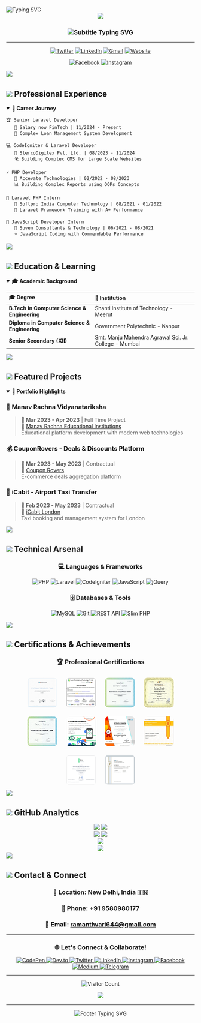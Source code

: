 # <div align="center">
  <img src="https://readme-typing-svg.herokuapp.com?font=Fira+Code&size=35&duration=3000&pause=1000&color=00D9FF&center=true&vCenter=true&width=600&height=70&lines=Hi+%F0%9F%91%8B%2C+I'm+Raman+Tiwari;Senior+Laravel+Developer;Full+Stack+PHP+Expert;    Problem+Solver+%26+Code+Architect" alt="Typing SVG" />
</div>

<div align="center">
  <img src="https://capsule-render.vercel.app/api?type=waving&color=gradient&customColorList=6,11,20&height=180&section=header&text=Welcome%20to%20my%20Profile!&fontSize=42&fontColor=fff&animation=twinkling&fontAlignY=32"/>
</div>

<div align="center">
  <h3>
    <img src="https://readme-typing-svg.herokuapp.com?font=Righteous&size=25&duration=3000&pause=1000&color=F75C7E&center=true&vCenter=true&width=600&lines=Motivated+Software+Engineer;Building+Complex+Systems;Creating+Digital+Solutions;Pursuing+Excellence+in+Code" alt="Subtitle Typing SVG" />
  </h3>
</div>

---

<div align="center">
  
  [![Twitter](https://img.shields.io/badge/-@_Techeduworld-1DA1F2?style=for-the-badge&logo=twitter&logoColor=white&labelColor=1DA1F2)](https://twitter.com/_Techeduworld)
  [![LinkedIn](https://img.shields.io/badge/-Raman%20Tiwari-0077B5?style=for-the-badge&logo=linkedin&logoColor=white&labelColor=0077B5)](https://www.linkedin.com/in/raman-tiwari/)
  [![Gmail](https://img.shields.io/badge/-ramantiwari644@gmail.com-D14836?style=for-the-badge&logo=gmail&logoColor=white&labelColor=D14836)](mailto:ramantiwari644@gmail.com)
  [![Website](https://img.shields.io/badge/-techeduworld.com-FF6B6B?style=for-the-badge&logo=google-chrome&logoColor=white&labelColor=FF6B6B)](https://techeduworld.com/)
  
  [![Facebook](https://img.shields.io/badge/-Raman%20Tiwari-1877F2?style=for-the-badge&logo=facebook&logoColor=white&labelColor=1877F2)](https://www.facebook.com/raman.tiwari.96742)
  [![Instagram](https://img.shields.io/badge/-@revatiraman.tiwari-E4405F?style=for-the-badge&logo=instagram&logoColor=white&labelColor=E4405F)](https://www.instagram.com/revatiraman.tiwari/)

</div>

<img src="https://user-images.githubusercontent.com/73097560/115834477-dbab4500-a447-11eb-908a-139a6edaec5c.gif">

## <img src="https://media2.giphy.com/media/QssGEmpkyEOhBCb7e1/giphy.gif?cid=ecf05e47a0n3gi1bfqntqmob8g9aid1oyj2wr3ds3mg700bl&rid=giphy.gif" width="32"> **Professional Experience**

<details open>
<summary><b>🚀 Career Journey</b></summary>

```
🏆 Senior Laravel Developer
   📍 Salary now FinTech | 11/2024 - Present
   🔧 Complex Loan Management System Development
   
💻 CodeIgniter & Laravel Developer  
   📍 StercoDigitex Pvt. Ltd. | 08/2023 - 11/2024
   🛠️ Building Complex CMS for Large Scale Websites
   
⚡ PHP Developer
   📍 Accevate Technologies | 02/2022 - 08/2023  
   📊 Building Complex Reports using OOPs Concepts
   
🌱 Laravel PHP Intern
   📍 Softpro India Computer Technology | 08/2021 - 01/2022
   🎯 Laravel Framework Training with A+ Performance
   
🔰 JavaScript Developer Intern
   📍 Suven Consultants & Technology | 06/2021 - 08/2021
   ⭐ JavaScript Coding with Commendable Performance
```

</details>

<img src="https://user-images.githubusercontent.com/73097560/115834477-dbab4500-a447-11eb-908a-139a6edaec5c.gif">

## <img src="https://media.giphy.com/media/WUlplcMpOCEmTGBtBW/giphy.gif" width="32"> **Education & Learning**

<details open>
<summary><b>🎓 Academic Background</b></summary>

| 🎓 **Degree** | 🏫 **Institution**
|:---|:---|
| **B.Tech in Computer Science & Engineering** | Shanti Institute of Technology - Meerut
| **Diploma in Computer Science & Engineering** | Government Polytechnic - Kanpur
| **Senior Secondary (XII)** | Smt. Manju Mahendra Agrawal Sci. Jr. College - Mumbai

</details>

<img src="https://user-images.githubusercontent.com/73097560/115834477-dbab4500-a447-11eb-908a-139a6edaec5c.gif">

## <img src="https://media.giphy.com/media/iY8CRBdQXODJSCERIr/giphy.gif" width="32"> **Featured Projects**

<details open>
<summary><b>🌟 Portfolio Highlights</b></summary>

### 🎯 **Manav Rachna Vidyanatariksha**
> **📅 Mar 2023 - Apr 2023** | Full Time Project  
> 🔗 [Manav Rachna Educational Institutions](https://manavrachna.edu.in/)  
> Educational platform development with modern web technologies

### 💰 **CouponRovers - Deals & Discounts Platform**  
> **📅 Mar 2023 - May 2023** | Contractual  
> 🔗 [Coupon Rovers](https://www.couponrovers.com/)  
> E-commerce deals aggregation platform

### 🚖 **iCabit - Airport Taxi Transfer**
> **📅 Feb 2023 - May 2023** | Contractual  
> 🔗 [iCabit London](https://www.icabit.com/)  
> Taxi booking and management system for London

</details>

<img src="https://user-images.githubusercontent.com/73097560/115834477-dbab4500-a447-11eb-908a-139a6edaec5c.gif">

## <img src="https://media.giphy.com/media/j2pOGeGYKe2xCCKwfi/giphy.gif" width="32"> **Technical Arsenal**

<div align="center">

### **💻 Languages & Frameworks**
![PHP](https://img.shields.io/badge/PHP-777BB4?style=for-the-badge&logo=php&logoColor=white)
![Laravel](https://img.shields.io/badge/Laravel-FF2D20?style=for-the-badge&logo=laravel&logoColor=white)
![CodeIgniter](https://img.shields.io/badge/CodeIgniter-EF4223?style=for-the-badge&logo=codeigniter&logoColor=white)
![JavaScript](https://img.shields.io/badge/JavaScript-F7DF1E?style=for-the-badge&logo=javascript&logoColor=black)
![jQuery](https://img.shields.io/badge/jQuery-0769AD?style=for-the-badge&logo=jquery&logoColor=white)

### **🗄️ Databases & Tools**
![MySQL](https://img.shields.io/badge/MySQL-4479A1?style=for-the-badge&logo=mysql&logoColor=white)
![Git](https://img.shields.io/badge/Git-F05032?style=for-the-badge&logo=git&logoColor=white)
![REST API](https://img.shields.io/badge/REST_API-02569B?style=for-the-badge&logo=rest&logoColor=white)
![Slim PHP](https://img.shields.io/badge/Slim_PHP-74a045?style=for-the-badge&logo=php&logoColor=white)

</div>

<img src="https://user-images.githubusercontent.com/73097560/115834477-dbab4500-a447-11eb-908a-139a6edaec5c.gif">

## <img src="https://media.giphy.com/media/QaMcXSekUWx7aogAUr/giphy.gif" width="32"> **Certifications & Achievements**

<div align="center">
  
### 🏆 **Professional Certifications**

<img src="https://github.com/rramantiwari/rramantiwari/blob/main/7.jpg" height="80px" width="80px" style="border-radius: 10px; margin: 10px;">
<img src="https://github.com/rramantiwari/rramantiwari/blob/main/17.jpg" height="80px" width="80px" style="border-radius: 10px; margin: 10px;">
<img src="https://github.com/rramantiwari/rramantiwari/blob/main/18.png" height="80px" width="80px" style="border-radius: 10px; margin: 10px;">
<img src="https://github.com/rramantiwari/rramantiwari/blob/main/php.jpg" height="80px" width="80px" style="border-radius: 10px; margin: 10px;">
<img src="https://github.com/rramantiwari/rramantiwari/blob/main/aab.png" height="80px" width="80px" style="border-radius: 10px; margin: 10px;">

<img src="https://github.com/rramantiwari/rramantiwari/blob/main/Android.png" height="80px" width="80px" style="border-radius: 10px; margin: 10px;">
<img src="https://github.com/rramantiwari/rramantiwari/blob/main/8.jpg" height="80px" width="80px" style="border-radius: 10px; margin: 10px;">
<img src="https://github.com/rramantiwari/rramantiwari/blob/main/9.jpg" height="80px" width="80px" style="border-radius: 10px; margin: 10px;">
<img src="https://github.com/rramantiwari/rramantiwari/blob/main/10.png" height="80px" width="80px" style="border-radius: 10px; margin: 10px;">
<img src="https://github.com/rramantiwari/rramantiwari/blob/main/11.jpg" height="80px" width="80px" style="border-radius: 10px; margin: 10px;">

</div>

<img src="https://user-images.githubusercontent.com/73097560/115834477-dbab4500-a447-11eb-908a-139a6edaec5c.gif">

## <img src="https://media.giphy.com/media/iY8CRBdQXODJSCERIr/giphy.gif" width="32"> **GitHub Analytics**

<div align="center">
  
  <img height="180em" src="https://github-readme-stats.vercel.app/api?username=rramantiwari&show_icons=true&theme=tokyonight&include_all_commits=true&count_private=true&hide_border=true&bg_color=0D1117"/>
  <img height="180em" src="https://github-readme-stats.vercel.app/api/top-langs/?username=rramantiwari&layout=compact&langs_count=8&theme=tokyonight&hide_border=true&bg_color=0D1117"/>

</div>

<div align="center">
  
  <img height="180em" src="https://github-readme-streak-stats.herokuapp.com/?user=rramantiwari&theme=tokyonight&hide_border=true&background=0D1117"/>
  <img height="180em" src="https://github-contributor-stats.vercel.app/api?username=rramantiwari&limit=5&theme=tokyonight&combine_all_yearly_contributions=true&hide_border=true&bg_color=0D1117"/>

</div>

<div align="center">
  <img src="https://github-profile-trophy.vercel.app/?username=rramantiwari&theme=tokyonight&no-frame=true&no-bg=false&margin-w=4&row=1"/>
</div>

<div align="center">
  <img src="https://quotes-github-readme.vercel.app/api?type=horizontal&theme=tokyonight&border=true"/>
</div>

<img src="https://user-images.githubusercontent.com/73097560/115834477-dbab4500-a447-11eb-908a-139a6edaec5c.gif">

## <img src="https://media.giphy.com/media/LnQjpWaON8nhr21vNW/giphy.gif" width="32"> **Contact & Connect**

<div align="center">

### 📍 **Location:** New Delhi, India 🇮🇳
### 📱 **Phone:** +91 9580980177
### 📧 **Email:** [ramantiwari644@gmail.com](mailto:ramantiwari644@gmail.com)

---

### **🌐 Let's Connect & Collaborate!**

<a href="https://codepen.io/#" target="_blank">
  <img src="https://img.shields.io/badge/CodePen-000000?style=for-the-badge&logo=codepen&logoColor=white" alt="CodePen"/>
</a>
<a href="https://dev.to/rramantiwari" target="_blank">
  <img src="https://img.shields.io/badge/dev.to-0A0A0A?style=for-the-badge&logo=devdotto&logoColor=white" alt="Dev.to"/>
</a>
<a href="https://twitter.com/08Chora" target="_blank">
  <img src="https://img.shields.io/badge/Twitter-1DA1F2?style=for-the-badge&logo=twitter&logoColor=white" alt="Twitter"/>
</a>
<a href="https://www.linkedin.com/in/revatiraman-tiwari-891313202/" target="_blank">
  <img src="https://img.shields.io/badge/LinkedIn-0077B5?style=for-the-badge&logo=linkedin&logoColor=white" alt="LinkedIn"/>
</a>

<a href="https://www.instagram.com/brahman_.official/" target="_blank">
  <img src="https://img.shields.io/badge/Instagram-E4405F?style=for-the-badge&logo=instagram&logoColor=white" alt="Instagram"/>
</a>
<a href="https://www.facebook.com/raman.tiwari.96742/" target="_blank">
  <img src="https://img.shields.io/badge/Facebook-1877F2?style=for-the-badge&logo=facebook&logoColor=white" alt="Facebook"/>
</a>
<a href="https://medium.com/@ramantiwari644" target="_blank">
  <img src="https://img.shields.io/badge/Medium-12100E?style=for-the-badge&logo=medium&logoColor=white" alt="Medium"/>
</a>
<a href="https://t.me/RRamantiwari" target="_blank">
  <img src="https://img.shields.io/badge/Telegram-2CA5E0?style=for-the-badge&logo=telegram&logoColor=white" alt="Telegram"/>
</a>

</div>

---

<div align="center">
  
  ![Visitor Count](https://profile-counter.glitch.me/rramantiwari/count.svg)
  
  <img src="https://capsule-render.vercel.app/api?type=waving&color=gradient&customColorList=6,11,20&height=120&section=footer&text=Thanks%20for%20Visiting!&fontSize=32&fontColor=fff&animation=twinkling"/>
  
</div>

---

<div align="center">
  <img src="https://readme-typing-svg.herokuapp.com?font=Fira+Code&size=22&duration=3000&pause=1000&color=00D9FF&center=true&vCenter=true&width=600&lines=Happy+Coding!+%F0%9F%9A%80;Let's+Build+Something+Amazing!+%E2%9C%A8;Open+to+Collaborate!+%F0%9F%A4%9D" alt="Footer Typing SVG" />
</div>
